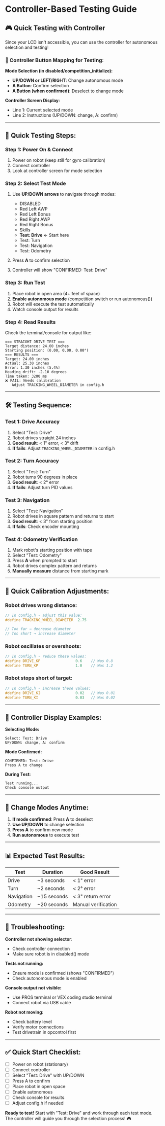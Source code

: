 # Controller-Based Testing Guide

## 🎮 Quick Testing with Controller

Since your LCD isn't accessible, you can use the controller for autonomous selection and testing!

### 🔧 Controller Button Mapping for Testing:

**Mode Selection (in disabled/competition_initialize):**
- **UP/DOWN or LEFT/RIGHT**: Change autonomous mode
- **A Button**: Confirm selection
- **A Button (when confirmed)**: Deselect to change mode

**Controller Screen Display:**
- Line 1: Current selected mode
- Line 2: Instructions (UP/DOWN: change, A: confirm)

---

## 🚀 Quick Testing Steps:

### **Step 1: Power On & Connect**
1. Power on robot (keep still for gyro calibration)
2. Connect controller
3. Look at controller screen for mode selection

### **Step 2: Select Test Mode**
1. Use **UP/DOWN arrows** to navigate through modes:
   - DISABLED
   - Red Left AWP
   - Red Left Bonus
   - Red Right AWP
   - Red Right Bonus
   - Skills
   - **Test: Drive** ← Start here
   - Test: Turn
   - Test: Navigation
   - Test: Odometry

2. Press **A** to confirm selection
3. Controller will show "CONFIRMED: Test: Drive"

### **Step 3: Run Test**
1. Place robot in open area (4+ feet of space)
2. **Enable autonomous mode** (competition switch or run autonomous())
3. Robot will execute the test automatically
4. Watch console output for results

### **Step 4: Read Results**
Check the terminal/console for output like:
```
=== STRAIGHT DRIVE TEST ===
Target distance: 24.00 inches
Starting position: (0.00, 0.00, 0.00°)
=== RESULTS ===
Target: 24.00 inches
Actual: 25.30 inches
Error: 1.30 inches (5.4%)
Heading drift: -2.10 degrees
Time taken: 3200 ms
❌ FAIL: Needs calibration
   Adjust TRACKING_WHEEL_DIAMETER in config.h
```

---

## 🛠️ Testing Sequence:

### **Test 1: Drive Accuracy**
1. Select "Test: Drive"
2. Robot drives straight 24 inches
3. **Good result**: < 1" error, < 3° drift
4. **If fails**: Adjust `TRACKING_WHEEL_DIAMETER` in config.h

### **Test 2: Turn Accuracy** 
1. Select "Test: Turn"
2. Robot turns 90 degrees in place
3. **Good result**: < 2° error
4. **If fails**: Adjust turn PID values

### **Test 3: Navigation**
1. Select "Test: Navigation"
2. Robot drives in square pattern and returns to start
3. **Good result**: < 3" from starting position
4. **If fails**: Check encoder mounting

### **Test 4: Odometry Verification**
1. Mark robot's starting position with tape
2. Select "Test: Odometry"
3. Press **A** when prompted to start
4. Robot drives complex pattern and returns
5. **Manually measure** distance from starting mark

---

## 🎯 Quick Calibration Adjustments:

### **Robot drives wrong distance:**
```cpp
// In config.h - adjust this value:
#define TRACKING_WHEEL_DIAMETER  2.75  

// Too far → decrease diameter
// Too short → increase diameter
```

### **Robot oscillates or overshoots:**
```cpp
// In config.h - reduce these values:
#define DRIVE_KP                0.6    // Was 0.8
#define TURN_KP                 1.0    // Was 1.2
```

### **Robot stops short of target:**
```cpp
// In config.h - increase these values:
#define DRIVE_KI                0.02   // Was 0.01
#define TURN_KI                 0.03   // Was 0.02
```

---

## 📱 Controller Display Examples:

**Selecting Mode:**
```
Select: Test: Drive
UP/DOWN: change, A: confirm
```

**Mode Confirmed:**
```
CONFIRMED: Test: Drive
Press A to change
```

**During Test:**
```
Test running...
Check console output
```

---

## 🔄 Change Modes Anytime:

1. **If mode confirmed**: Press **A** to deselect
2. **Use UP/DOWN** to change selection
3. **Press A** to confirm new mode
4. **Run autonomous** to execute test

---

## 📊 Expected Test Results:

| Test | Duration | Good Result |
|------|----------|-------------|
| Drive | ~3 seconds | < 1" error |
| Turn | ~2 seconds | < 2° error |
| Navigation | ~15 seconds | < 3" return error |
| Odometry | ~20 seconds | Manual verification |

---

## 🚨 Troubleshooting:

**Controller not showing selector:**
- Check controller connection
- Make sure robot is in disabled() mode

**Tests not running:**
- Ensure mode is confirmed (shows "CONFIRMED")
- Check autonomous mode is enabled

**Console output not visible:**
- Use PROS terminal or VEX coding studio terminal
- Connect robot via USB cable

**Robot not moving:**
- Check battery level
- Verify motor connections
- Test drivetrain in opcontrol first

---

## ✅ Quick Start Checklist:

- [ ] Power on robot (stationary)
- [ ] Connect controller
- [ ] Select "Test: Drive" with UP/DOWN
- [ ] Press A to confirm
- [ ] Place robot in open space
- [ ] Enable autonomous
- [ ] Check console for results
- [ ] Adjust config.h if needed

**Ready to test!** Start with "Test: Drive" and work through each test mode. The controller will guide you through the selection process! 🎮